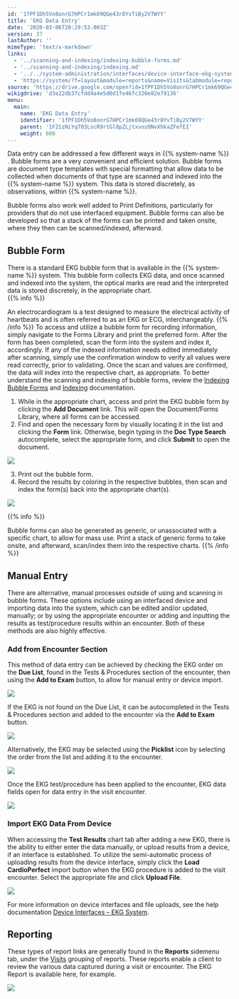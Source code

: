 ```yaml
---
id: '1fPF1Dh5Vo8onrG7HPCr1mk69QGe43r8YvTiBy2V7WYY'
title: 'EKG Data Entry'
date: '2020-03-06T20:29:53.003Z'
version: 37
lastAuthor: ''
mimeType: 'text/x-markdown'
links:
  - '../scanning-and-indexing/indexing-bubble-forms.md'
  - '../scanning-and-indexing/indexing.md'
  - '../../system-administration/interfaces/device-interface-ekg-system.md'
  - 'https://system/?f=layout&module=reports&name=Visits&tabmodule=reports&t=Visits&tabmodule=reports&tabselect=Visits'
source: 'https://drive.google.com/open?id=1fPF1Dh5Vo8onrG7HPCr1mk69QGe43r8YvTiBy2V7WYY'
wikigdrive: 'd3e22db37cfdd4a4e5d0d1fe46fc320e82e79136'
menu:
  main:
    name: 'EKG Data Entry'
    identifier: '1fPF1Dh5Vo8onrG7HPCr1mk69QGe43r8YvTiBy2V7WYY'
    parent: '1F21zNiYq703LscR9rtGl8pZLjtxvozONvXhkaZFefEI'
    weight: 600
---
```

Data entry can be addressed a few different ways in {{% system-name %}} . Bubble forms are a very convenient and efficient solution. Bubble forms are document type templates with special formatting that allow data to be collected when documents of that type are scanned and indexed into the {{% system-name %}} system. This data is stored discretely, as observations, within {{% system-name %}}.

Bubble forms also work well added to Print Definitions, particularly for providers that do not use interfaced equipment. Bubble forms can also be developed so that a stack of the forms can be printed and taken onsite, where they then can be scanned/indexed, afterward.
  
## Bubble Form  
  
There is a standard EKG bubble form that is available in the {{% system-name %}} system. This bubble form collects EKG data, and once scanned and indexed into the system, the optical marks are read and the interpreted data is stored discretely, in the appropriate chart.  
{{% info %}}

An electrocardiogram is a test designed to measure the electrical activity of heartbeats and is often referred to as an EKG or ECG, interchangeably.
{{% /info %}}
To access and utilize a bubble form for recording information, simply navigate to the Forms Library and print the preferred form. After the form has been completed, scan the form into the system and index it, accordingly. If any of the indexed information needs edited immediately after scanning, simply use the confirmation window to verify all values were read correctly, prior to validating. Once the scan and values are confirmed, the data will index into the respective chart, as appropriate. To better understand the scanning and indexing of bubble forms, review the [Indexing Bubble Forms](../scanning-and-indexing/indexing-bubble-forms.md) and [Indexing](../scanning-and-indexing/indexing.md) documentation.
1. While in the appropriate chart, access and print the EKG bubble form by clicking the <strong>Add Document</strong> link. This will open the Document/Forms Library, where all forms can be accessed.
2. Find and open the necessary form by visually locating it in the list and clicking the <strong>Form</strong> link. Otherwise, begin typing in the <strong>Doc Type Search</strong> autocomplete, select the appropriate form, and click <strong>Submit</strong> to open the document.
  
![](../ekg-data-entry.assets/7ccfedf97a40807f792b406f1b2709b0.png)  

3. Print out the bubble form.
4. Record the results by coloring in the respective bubbles, then scan and index the form(s) back into the appropriate chart(s).
  
![](../ekg-data-entry.assets/50580dbb7e9240c77900d2d0668d54ca.png)  

{{% info %}}

Bubble forms can also be generated as generic, or unassociated with a specific chart, to allow for mass use. Print a stack of generic forms to take onsite, and afterward, scan/index them into the respective charts.
{{% /info %}}
  
## Manual Entry  

There are alternative, manual processes outside of using and scanning in bubble forms. These options include using an interfaced device and importing data into the system, which can be edited and/or updated, manually; or by using the appropriate encounter or adding and inputting the results as test/procedure results within an encounter. Both of these methods are also highly effective.
  
### Add from Encounter Section  

This method of data entry can be achieved by checking the EKG order on the **Due List**, found in the Tests & Procedures section of the encounter, then using the **Add to Exam** button, to allow for manual entry or device import.
  
![](../ekg-data-entry.assets/ed5faf41935d896e592781cec69c369e.png)  

If the EKG is not found on the Due List, it can be autocompleted in the Tests & Procedures section and added to the encounter via the **Add to Exam** button.
  
![](../ekg-data-entry.assets/95220921258915483355efb111762fab.png)  

Alternatively, the EKG may be selected using the **Picklist** icon by selecting the order from the list and adding it to the encounter.
  
![](../ekg-data-entry.assets/60a329a60eecaecbfa671210cc74cef6.png)  

Once the EKG test/procedure has been applied to the encounter, EKG data fields open for data entry in the visit encounter.
  
![](../ekg-data-entry.assets/cd93e3b7d9ec31aeda226bc89e256535.png)  

  
### Import EKG Data From Device  

When accessing the **Test Results** chart tab after adding a new EKG, there is the ability to either enter the data manually, or upload results from a device, if an interface is established. To utilize the semi-automatic process of uploading results from the device interface, simply click the **Load CardioPerfect** import button when the EKG procedure is added to the visit encounter. Select the appropriate file and click **Upload File**.
  
![](../ekg-data-entry.assets/0786e2ae80d10a93f8dead7801ccf3f7.png)  

For more information on device interfaces and file uploads, see the help documentation [Device Interfaces – EKG System](../../system-administration/interfaces/device-interface-ekg-system.md).
  
## Reporting  

These types of report links are generally found in the **Reports** sidemenu tab, under the [Visits](https://system/?f=layout&module=reports&name=Visits&tabmodule=reports&t=Visits&tabmodule=reports&tabselect=Visits) grouping of reports. These reports enable a client to review the various data captured during a visit or encounter. The EKG Report is available here, for example.
  
![](../ekg-data-entry.assets/a57850af2a38f3b4acf4b361c87680b1.png)  

